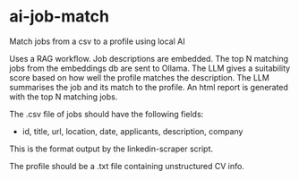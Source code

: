 # ai-job-match
Match jobs from a csv to a profile using local AI

Uses a RAG workflow. Job descriptions are embedded. 
The top N matching jobs from the embeddings db are sent to Ollama. 
The LLM gives a suitability score based on how well the profile matches the description.
The LLM summarises the job and its match to the profile.
An html report is generated with the top N matching jobs.

The .csv file of jobs should have the following fields: 
- id, title, url, location, date, applicants, description, company

This is the format output by the linkedin-scraper script.

The profile should be a .txt file containing unstructured CV info.

